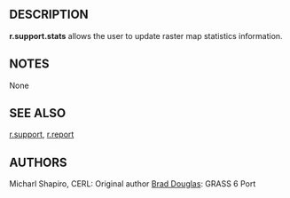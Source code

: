 ## DESCRIPTION

**r.support.stats** allows the user to update raster map statistics
information.

## NOTES

None

## SEE ALSO

[r.support](r.support.md), [r.report](r.report.md)

## AUTHORS

Micharl Shapiro, CERL: Original author
[Brad Douglas](MAILTO:rez@touchofmadness.com): GRASS 6 Port
